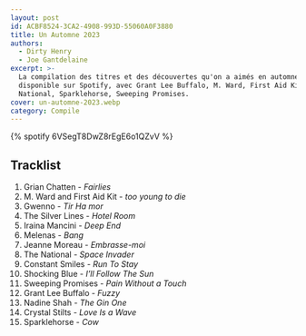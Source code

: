 ```yaml
---
layout: post
id: ACBF8524-3CA2-4908-993D-55060A0F3880
title: Un Automne 2023
authors:
  - Dirty Henry
  - Joe Gantdelaine
excerpt: >-
  La compilation des titres et des découvertes qu'on a aimés en automne 2023,
  disponible sur Spotify, avec Grant Lee Buffalo, M. Ward, First Aid Kit, The
  National, Sparklehorse, Sweeping Promises.
cover: un-automne-2023.webp
category: Compile
---
```


{% spotify 6VSegT8DwZ8rEgE6o1QZvV %}

## Tracklist

1. Grian Chatten - _Fairlies_
2. M. Ward and First Aid Kit - _too young to die_
3. Gwenno - _Tir Ha mor_
4. The Silver Lines - _Hotel Room_
5. Iraina Mancini - _Deep End_
6. Melenas - _Bang_
7. Jeanne Moreau - _Embrasse-moi_
8. The National - _Space Invader_
9. Constant Smiles - _Run To Stay_
10. Shocking Blue - _I’ll Follow The Sun_
11. Sweeping Promises - _Pain Without a Touch_
12. Grant Lee Buffalo - _Fuzzy_
13. Nadine Shah - _The Gin One_
14. Crystal Stilts - _Love Is a Wave_
15. Sparklehorse - _Cow_
